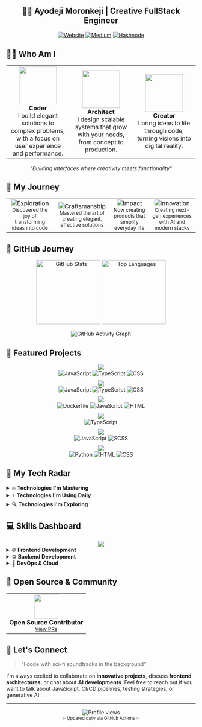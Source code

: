 <div align="center"><h2>👨‍💻 Ayodeji Moronkeji | Creative FullStack Engineer</h2></div>

<div align="center">
  
[![Website](https://img.shields.io/badge/Website-morayodeji.tech-0A0A0A?style=for-the-badge&logo=google-chrome&logoColor=white)](https://www.morayodeji.tech/)
[![Medium](https://img.shields.io/badge/Medium-morayodeji-000000?style=for-the-badge&logo=medium&logoColor=white)](https://morayodeji.medium.com/)
[![Hashnode](https://img.shields.io/badge/Hashnode-davemkeji-2962FF?style=for-the-badge&logo=hashnode&logoColor=white)](https://davemkeji.hashnode.dev)
  
</div>

<!-- ## 🎭 Who Am I

> *Building interfaces where creativity meets functionality*

```javascript
const ayodeji = {
  frontend: ['JavaScript', 'TypeScript', 'React', 'NextJS', 'HTML5', 'CSS3', 'SASS/SCSS'],
  backend: ['Node.js', 'Express', 'NestJS'],
  database: ['MongoDB', 'PostgreSQL', 'MySQL', 'Redis', 'Firebase'],
  testing: ['Jest', 'Cypress', 'React Testing Library', 'Mocha', 'Chai'],
  devOps: ['Docker', 'Kubernetes', 'Jenkins', 'CircleCI', 'GitHub Actions', 'Terraform', 'Ansible'],
  cloud: ['AWS', 'Google Cloud', 'Azure', 'Heroku', 'Netlify', 'Vercel'],
  tools: ['Tailwind', 'Webpack', 'Vite', 'Babel', 'ESLint', 'Git', 'Postman'],
  architecture: ['Microservices', 'Serverless', 'REST API', 'GraphQL'],
  passions: ['Web UI', 'Generative AI', 'Forex Trading', 'CI/CD Automation'],
  hobbies: ['Chess ♟️', 'Piano 🎹', 'Sci-fi Films 🎬'],
  currentlyLearning: ['Advanced Generative AI Patterns', 'Kubernetes Orchestration', 'Cloud Infrastructure Security']
};
``` -->

<!-- ## <img src="https://media.giphy.com/media/WUlplcMpOCEmTGBtBW/giphy.gif" width="30"> Who Am I

```bash
$ whoami
> Ayodeji Moronkeji

$ cat ayodeji.profile
> Frontend Engineer with fullstack & DevOps superpowers

$ ayodeji --interests
> Web UI, Generative AI, Forex Trading, System Architecture

$ ayodeji --superpower
> Transforming complex requirements into elegant interfaces

$ ayodeji --status
> Currently building the future, one component at a time...
``` -->

<!-- ## 🎭 Who Am I

```javascript
class AyodejiMoronkeji {
  constructor() {
    this.title = "Creative Frontend Engineer";
    this.location = "Nigeria 🇳🇬";
    this.yearsOfExperience = new Date().getFullYear() - 2017;
  }

  get skills() {
    return {
      frontend: ["React", "TypeScript", "Next.js", "TailwindCSS"],
      backend: ["Node.js", "Express", "MongoDB", "PostgreSQL"],
      devOps: ["Docker", "AWS", "CI/CD", "Kubernetes"]
    };
  }

  get passions() {
    return ["Clean UIs", "Scalable Architecture", "Mentoring"];
  }

  sayHello() {
    console.log("Thanks for stopping by! Let's build something amazing together.");
  }
}

// Initialize
const ayodeji = new AyodejiMoronkeji();
ayodeji.sayHello();
``` -->

## 👨‍💻 Who Am I

<div align="center">
  <table>
    <tr>
      <td align="center" width="33%">
        <img src="https://media.giphy.com/media/f3iwJFOVOwuy7K6FFw/giphy.gif" width="100" />
        <br />
        <strong>Coder</strong>
        <br />
        I build elegant solutions to complex problems, with a focus on user experience and performance.
      </td>
      <td align="center" width="33%">
        <img src="https://media.giphy.com/media/UVG0BN8TOMKkPOJS6e/giphy.gif" width="100" />
        <br />
        <strong>Architect</strong>
        <br />
        I design scalable systems that grow with your needs, from concept to production.
      </td>
      <td align="center" width="33%">
        <img src="https://media.giphy.com/media/dMLmQfCO7lCA2gX3tw/giphy.gif" width="100" />
        <br />
        <strong>Creator</strong>
        <br />
        I bring ideas to life through code, turning visions into digital reality.
      </td>
    </tr>
  </table>
</div>

<p align="center"><i>"Building interfaces where creativity meets functionality"</i></p>


## 🚀 My Journey

<div align="center">
  <table>
    <tr>
      <td align="center">
        <img src="https://img.shields.io/badge/Phase%201-Exploration-blue?style=for-the-badge" alt="Exploration"/>
        <br/>
        <sub>Discovered the joy of transforming ideas into code</sub>
      </td>
      <td align="center">
        <img src="https://img.shields.io/badge/Phase%202-Craftsmanship-purple?style=for-the-badge" alt="Craftsmanship"/>
        <br/>
        <sub>Mastered the art of creating elegant, effective solutions</sub>
      </td>
      <!-- <td align="center">
        <img src="https://img.shields.io/badge/Phase%203-Leadership-red?style=for-the-badge" alt="Leadership"/>
        <br/>
        <sub>Now building teams and shaping tech decisions</sub>
      </td> -->
      <td align="center">
				<img src="https://img.shields.io/badge/Phase%203-Impact-red?style=for-the-badge" alt="Impact"/>
				<br/>
				<sub>Now creating products that simplify everyday life</sub>
      </td>
      <td align="center">
        <img src="https://img.shields.io/badge/Current-Innovation-green?style=for-the-badge" alt="Innovation"/>
        <br/>
        <sub>Creating next-gen experiences with AI and modern stacks</sub>
      </td>
    </tr>
  </table>
</div>

## 🚀 GitHub Journey

<div align="center">
  <img src="https://github-readme-stats.vercel.app/api?username=d-beloved&count_private=true&show_icons=true&theme=radical" alt="GitHub Stats" height="170" />
  <img src="https://github-readme-stats.vercel.app/api/top-langs/?username=d-beloved&layout=compact&theme=radical" alt="Top Languages" height="170" />
</div>

<div align="center">
  
  ![GitHub Activity Graph](https://raw.githubusercontent.com/d-beloved/d-beloved/output/github-graph-snake.svg)
  
</div>

## 💼 Featured Projects

<div align="center" id="featured-projects">
  <!-- FEATURED_PROJECTS_START -->
<div style="margin: 10px;">
      <a href="https://github.com/d-beloved/aiskillgaugr">
        <img src="https://github-readme-stats.vercel.app/api/pin/?username=d-beloved&repo=aiskillgaugr&theme=radical" />
      </a>
      <br/>
      <div align="center"><img src="https://img.shields.io/badge/-JavaScript-f1e05a?style=flat-square&logo=javascript&logoColor=white" alt="JavaScript"/> <img src="https://img.shields.io/badge/-TypeScript-3178c6?style=flat-square&logo=typescript&logoColor=white" alt="TypeScript"/> <img src="https://img.shields.io/badge/-CSS-663399?style=flat-square&logo=css&logoColor=white" alt="CSS"/></div>
    </div><div style="margin: 10px;">
      <a href="https://github.com/d-beloved/api-sage">
        <img src="https://github-readme-stats.vercel.app/api/pin/?username=d-beloved&repo=api-sage&theme=radical" />
      </a>
      <br/>
      <div align="center"><img src="https://img.shields.io/badge/-JavaScript-f1e05a?style=flat-square&logo=javascript&logoColor=white" alt="JavaScript"/> <img src="https://img.shields.io/badge/-TypeScript-3178c6?style=flat-square&logo=typescript&logoColor=white" alt="TypeScript"/> <img src="https://img.shields.io/badge/-CSS-663399?style=flat-square&logo=css&logoColor=white" alt="CSS"/></div>
    </div>
<div style="margin: 10px;">
      <a href="https://github.com/d-beloved/news-harbor">
        <img src="https://github-readme-stats.vercel.app/api/pin/?username=d-beloved&repo=news-harbor&theme=radical" />
      </a>
      <br/>
      <div align="center"><img src="https://img.shields.io/badge/-Dockerfile-384d54?style=flat-square&logo=dockerfile&logoColor=white" alt="Dockerfile"/> <img src="https://img.shields.io/badge/-JavaScript-f1e05a?style=flat-square&logo=javascript&logoColor=white" alt="JavaScript"/> <img src="https://img.shields.io/badge/-HTML-e34c26?style=flat-square&logo=html&logoColor=white" alt="HTML"/></div>
    </div><div style="margin: 10px;">
      <a href="https://github.com/d-beloved/git-repo-lines-of-code">
        <img src="https://github-readme-stats.vercel.app/api/pin/?username=d-beloved&repo=git-repo-lines-of-code&theme=radical" />
      </a>
      <br/>
      <div align="center"><img src="https://img.shields.io/badge/-TypeScript-3178c6?style=flat-square&logo=typescript&logoColor=white" alt="TypeScript"/></div>
    </div>
<div style="margin: 10px;">
      <a href="https://github.com/d-beloved/thelearnedtongue">
        <img src="https://github-readme-stats.vercel.app/api/pin/?username=d-beloved&repo=thelearnedtongue&theme=radical" />
      </a>
      <br/>
      <div align="center"><img src="https://img.shields.io/badge/-JavaScript-f1e05a?style=flat-square&logo=javascript&logoColor=white" alt="JavaScript"/> <img src="https://img.shields.io/badge/-SCSS-c6538c?style=flat-square&logo=scss&logoColor=white" alt="SCSS"/></div>
    </div><div style="margin: 10px;">
      <a href="https://github.com/Namit2111/bible-verse-finder">
        <img src="https://github-readme-stats.vercel.app/api/pin/?username=d-beloved&repo=bible-verse-finder&theme=radical" />
      </a>
      <br/>
      <div align="center"><img src="https://img.shields.io/badge/-Python-3572A5?style=flat-square&logo=python&logoColor=white" alt="Python"/> <img src="https://img.shields.io/badge/-HTML-e34c26?style=flat-square&logo=html&logoColor=white" alt="HTML"/> <img src="https://img.shields.io/badge/-CSS-663399?style=flat-square&logo=css&logoColor=white" alt="CSS"/></div>
    </div>

  <!-- FEATURED_PROJECTS_END -->
</div>

## 🎯 My Tech Radar

<details>
<summary>🔥 <b>Technologies I'm Mastering</b></summary>
<br/>
  
- **Kubernetes**: Advanced cluster management, custom controllers
- **AWS Cloud Architecture**: Serverless patterns, multi-region deployments
- **React Ecosystem**: Advanced patterns, performance optimization
  
</details>

<details>
<summary>⚡ <b>Technologies I'm Using Daily</b></summary>
<br/>
  
- **ReactJS**: Crafting dynamic, high-performance user interfaces for modern web applications
- **Node.js**: Building scalable APIs and microservices
- **TypeScript**: Type-safe development across full stack
- **CI/CD**: Automated testing and deployment pipelines
  
</details>

<details>
<summary>🔍 <b>Technologies I'm Exploring</b></summary>
<br/>
  
- **Ruby on Rails**: Rapid web application development with convention over configuration
- **AI & LLMs**: Exploring large language models and intelligent automation
- **Quantum Computing**: Investigating next-generation computational paradigms
  
</details>

<!-- ## 📚 Knowledge Timeline

<div align="center">
  <table>
    <tr>
      <td align="center">
        <img src="https://img.shields.io/badge/2023-Current-brightgreen?style=for-the-badge" alt="2023"/>
        <br/>
        <b>AI Integration & Cloud Architecture</b>
        <br/>
        <i>Advanced AI patterns & multi-cloud solutions</i>
      </td>
      <td align="center">
        <img src="https://img.shields.io/badge/2021-2022-blue?style=for-the-badge" alt="2021-2022"/>
        <br/>
        <b>Microservices & DevOps</b>
        <br/>
        <i>CI/CD, container orchestration, monitoring</i>
      </td>
      <td align="center">
        <img src="https://img.shields.io/badge/2018-2020-orange?style=for-the-badge" alt="2018-2020"/>
        <br/>
        <b>Full Stack Development</b>
        <br/>
        <i>Modern web frameworks & scalable backends</i>
      </td>
    </tr>
  </table>
</div> -->

## 💻 Skills Dashboard

<div align="center">
  <img src="https://skillicons.dev/icons?i=js,ts,react,nodejs,python,docker,kubernetes,aws,gcp,mongodb,postgres" />
</div>

<details>
<summary>🌐 <b>Frontend Development</b></summary>
<br/>
  
- **Frameworks**: React, Next.js
- **State Management**: Redux, Context API, Recoil
- **Styling**: Tailwind CSS, Styled Components, SASS
- **Testing**: Jest, React Testing Library, Cypress
  
</details>

<details>
<summary>⚙️ <b>Backend Development</b></summary>
<br/>
  
- **Core**: Node.js, Express, NestJS
- **API Design**: RESTful, GraphQL, WebSockets
- **Databases**: PostgreSQL, MongoDB, Redis, Firebase
- **Authentication**: OAuth, JWT, Session Management
  
</details>

<details>
<summary>🚀 <b>DevOps & Cloud</b></summary>
<br/>
  
- **Containerization**: Docker, Kubernetes
- **CI/CD**: GitHub Actions, Jenkins, CircleCI
- **Cloud Providers**: AWS, Google Cloud Platform, Azure
- **Infrastructure as Code**: Terraform, Ansible, CloudFormation
  
</details>

<!-- ## 🎓 Learning & Certification Hub

<div align="center">
  <a href="#"><img src="https://img.shields.io/badge/AWS-Certified_Solutions_Architect-FF9900?style=for-the-badge&logo=amazon-aws&logoColor=white" alt="AWS Certified"/></a>
  <a href="#"><img src="https://img.shields.io/badge/Google-Professional_Cloud_Engineer-4285F4?style=for-the-badge&logo=google-cloud&logoColor=white" alt="GCP Certified"/></a>
  <a href="#"><img src="https://img.shields.io/badge/MongoDB-Database_Administrator-47A248?style=for-the-badge&logo=mongodb&logoColor=white" alt="MongoDB Certified"/></a>
</div>

<details>
<summary>📖 <b>Current Learning Paths</b></summary>
<br/>
  
- **Machine Learning Engineering**: Building ML pipelines and deployment strategies
- **Cybersecurity**: Security best practices for cloud-native applications
- **System Design**: Architecturing for global scale and reliability
  
</details>

<details>
<summary>🏆 <b>Recent Achievements</b></summary>
<br/>
  
- **[2023]** Led migration of legacy system to microservices architecture
- **[2022]** Reduced cloud infrastructure costs by 40% through optimization
- **[2021]** Implemented CI/CD pipeline reducing deployment time by 75%
  
</details> -->

## 🌟 Open Source & Community

<div align="center">
  <table>
    <tr>
      <td align="center">
        <img width="64" src="https://github.githubassets.com/images/modules/logos_page/GitHub-Mark.png"/>
        <br/>
        <b>Open Source Contributor</b>
        <br/>
        <sub><a href="https://github.com/pulls?q=is%3Apr+author%3Ad-beloved">View PRs</a></sub>
      </td>
      <!-- <td align="center">
        <img width="64" src="https://cdn.jsdelivr.net/npm/simple-icons@v3/icons/stackoverflow.svg"/>
        <br/>
        <b>Stack Overflow</b>
        <br/>
        <sub>2000+ reputation</sub>
      </td>
      <td align="center">
        <img width="64" src="https://cdn.jsdelivr.net/npm/simple-icons@v3/icons/dev-dot-to.svg"/>
        <br/>
        <b>Technical Writer</b>
        <br/>
        <sub>10+ published articles</sub>
      </td> -->
    </tr>
  </table>
</div>

<!-- <details>
<summary>🤝 <b>Mentorship & Speaking</b></summary>
<br/>
  
- **Tech Mentorship**: Guiding junior developers through career growth
- **Conference Talks**: Web performance optimization, DevOps best practices
- **Workshop Facilitation**: React advanced patterns, CI/CD implementation
  
</details> -->

<!-- ## 🎧 Current Vibes

<div align="center">
  
[![spotify](https://spotify-github-profile.vercel.app/api/view?uid=31w7ft7ossrnlcrxgeeibacykddi&cover_image=false&theme=default)](https://github.com/kittinan/spotify-github-profile)

</div> -->

## 💬 Let's Connect

> "I code with sci-fi soundtracks in the background"

I'm always excited to collaborate on **innovative projects**, discuss **frontend architectures**, or chat about **AI developments**. Feel free to reach out if you want to talk about JavaScript, CI/CD pipelines, testing strategies, or generative AI!

---

<div align="center">
  <img src="https://komarev.com/ghpvc/?username=d-beloved&color=blueviolet&style=for-the-badge" alt="Profile views" />
</div>

<div align="center">
  <sub>✨ Updated daily via GitHub Actions ✨</sub>
</div>